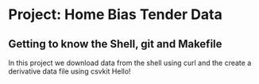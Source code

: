 # Project: Home Bias Tender Data
## Getting to know the Shell, git and Makefile

In this project we download data from the shell using curl and the create a derivative data file using csvkit
Hello!
